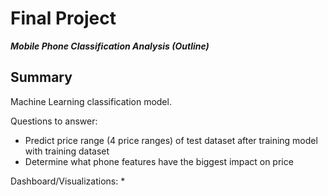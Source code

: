 # Final Project 
***Mobile Phone Classification Analysis (Outline)***

## Summary

Machine Learning classification model.

Questions to answer:
* Predict price range (4 price ranges) of test dataset after training model with training dataset
* Determine what phone features have the biggest impact on price


Dashboard/Visualizations:
* 
